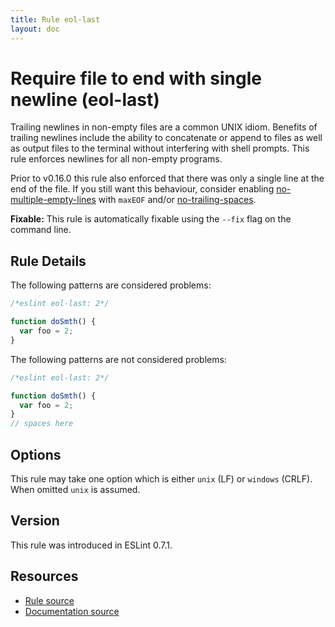 ```yaml
---
title: Rule eol-last
layout: doc
---
```

<!-- Note: No pull requests accepted for this file. See README.md in the root directory for details. -->

# Require file to end with single newline (eol-last)

Trailing newlines in non-empty files are a common UNIX idiom. Benefits of
trailing newlines include the ability to concatenate or append to files as well
as output files to the terminal without interfering with shell prompts. This
rule enforces newlines for all non-empty programs.

Prior to v0.16.0 this rule also enforced that there was only a single line at
the end of the file. If you still want this behaviour, consider enabling
[no-multiple-empty-lines](no-multiple-empty-lines) with `maxEOF` and/or
[no-trailing-spaces](no-trailing-spaces).

**Fixable:** This rule is automatically fixable using the `--fix` flag on the command line.

## Rule Details

The following patterns are considered problems:

```js
/*eslint eol-last: 2*/

function doSmth() {
  var foo = 2;
}
```

The following patterns are not considered problems:

```js
/*eslint eol-last: 2*/

function doSmth() {
  var foo = 2;
}
// spaces here
```

## Options

This rule may take one option which is either `unix` (LF) or `windows` (CRLF). When omitted `unix` is assumed.

## Version

This rule was introduced in ESLint 0.7.1.

## Resources

* [Rule source](https://github.com/eslint/eslint/tree/master/lib/rules/eol-last.js)
* [Documentation source](https://github.com/eslint/eslint/tree/master/docs/rules/eol-last.md)
